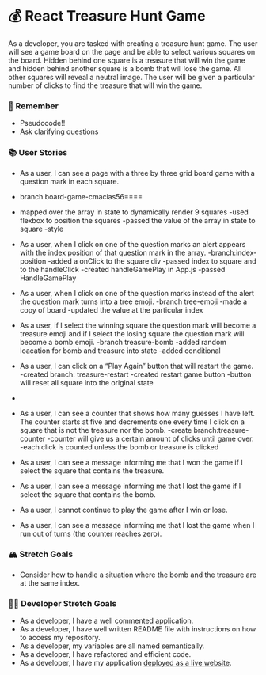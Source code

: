 # 💰 React Treasure Hunt Game

As a developer, you are tasked with creating a treasure hunt game. The user will see a game board on the page and be able to select various squares on the board. Hidden behind one square is a treasure that will win the game and hidden behind another square is a bomb that will lose the game. All other squares will reveal a neutral image. The user will be given a particular number of clicks to find the treasure that will win the game.

### 🤔 Remember

- Pseudocode!!
- Ask clarifying questions

### 📚 User Stories

- As a user, I can see a page with a three by three grid board game with a question mark in each square.
- branch board-game-cmacias56====
- mapped over the array in state to dynamically render 9 squares
-used flexbox to position the squares
-passed the value of the array in state to square
-style
- As a user, when I click on one of the question marks an alert appears with the index position of that question mark in the array.
-branch:index-position
-added a onClick to the square div
-passed index to square and to the handleClick
-created handleGamePlay in App.js
-passed HandleGamePlay
- As a user, when I click on one of the question marks instead of the alert the question mark turns into a tree emoji.
-branch tree-emoji
-made a copy of board
-updated the value at the particular index

- As a user, if I select the winning square the question mark will become a treasure emoji and if I select the losing square the question mark will become a bomb emoji.
-branch treasure-bomb
-added random  loacation for bomb and treasure into state
-added conditional 

- As a user, I can click on a “Play Again” button that will restart the game.
-created branch: treasure-restart
-created restart game button
-button will reset all square into the original state
-

- As a user, I can see a counter that shows how many guesses I have left. The counter starts at five and decrements one every time I click on a square that is not the treasure nor the bomb.
-create branch:treasure-counter
-counter will give us a certain amount of clicks until game over.
-each click is counted unless the bomb or treasure is clicked


- As a user, I can see a message informing me that I won the game if I select the square that contains the treasure.
- As a user, I can see a message informing me that I lost the game if I select the square that contains the bomb.
- As a user, I cannot continue to play the game after I win or lose.
- As a user, I can see a message informing me that I lost the game when I run out of turns (the counter reaches zero).

### 🏔 Stretch Goals

- Consider how to handle a situation where the bomb and the treasure are at the same index.

### 👩‍💻 Developer Stretch Goals

- As a developer, I have a well commented application.
- As a developer, I have well written README file with instructions on how to access my repository.
- As a developer, my variables are all named semantically.
- As a developer, I have refactored and efficient code.
- As a developer, I have my application [deployed as a live website](https://render.com/docs/deploy-create-react-app).
